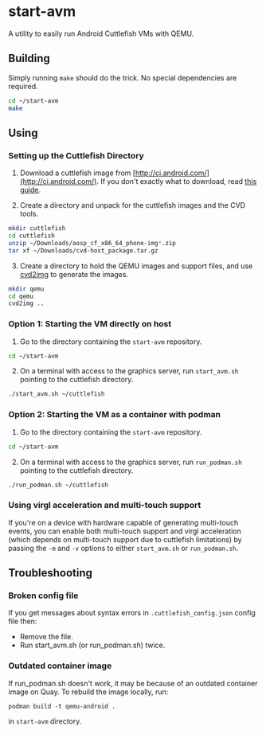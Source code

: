 # start-avm

A utility to easily run Android Cuttlefish VMs with QEMU.

## Building

Simply running `make` should do the trick. No special dependencies are required.

``` sh
cd ~/start-avm
make
```

## Using

### Setting up the Cuttlefish Directory

1. Download a cuttlefish image from
[http://ci.android.com/](http://ci.android.com/). If you don't exactly what to
download, read [this guide](https://source.android.com/docs/setup/create/cuttlefish-use).

2. Create a directory and unpack for the cuttlefish images and the CVD tools.

``` sh
mkdir cuttlefish
cd cuttlefish
unzip ~/Downloads/aosp_cf_x86_64_phone-img*.zip
tar xf ~/Downloads/cvd-host_package.tar.gz
```

3. Create a directory to hold the QEMU images and support files, and use
   [cvd2img](https://github.com/slp/cvd2img) to generate the images.
   
``` sh
mkdir qemu
cd qemu
cvd2img ..
```

### Option 1: Starting the VM directly on host

1. Go to the directory containing the `start-avm` repository.

``` sh
cd ~/start-avm
```
   
2. On a terminal with access to the graphics server, run `start_avm.sh`
   pointing to the cuttlefish directory.
   
``` sh
./start_avm.sh ~/cuttlefish
```

### Option 2: Starting the VM as a container with podman

1. Go to the directory containing the `start-avm` repository.

``` sh
cd ~/start-avm
```

2. On a terminal with access to the graphics server, run `run_podman.sh`
   pointing to the cuttlefish directory.

``` sh
./run_podman.sh ~/cuttlefish
```

### Using virgl acceleration and multi-touch support

If you're on a device with hardware capable of generating multi-touch
events, you can enable both multi-touch support and virgl acceleration
(which depends on multi-touch support due to cuttlefish limitations) by
passing the `-m` and `-v` options to either `start_avm.sh` or
`run_podman.sh`.

## Troubleshooting

### Broken config file

If you get messages about syntax errors in `.cuttlefish_config.json` config file then:

- Remove the file.
- Run start\_avm.sh (or run\_podman.sh) twice.

### Outdated container image

If run\_podman.sh doesn't work, it may be because of an outdated container image on Quay.
To rebuild the image locally, run:

```
podman build -t qemu-android .
```

in `start-avm` directory.
